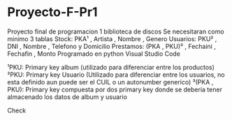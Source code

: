 # Proyecto-F-Pr1
Proyecto final de programacion 1 biblioteca de discos 
Se necesitaran como minimo 3 tablas
Stock: PKA¹ , Artista , Nombre , Genero
Usuarios: PKU² , DNI , Nombre , Telefono y Domicilio
Prestamos: (PKA , PKU)³ , Fechaini , Fechafin , Monto
Programado en python Visual Studio Code





¹PKU: Primary key album (utilizado para diferenciar entre los productos)
²PKU: Primary key Usuario (Utilizado para diferenciar entre los usuarios, no esta definido aun puede ser el CUIL o un autonumber generico)
³(PKA , PKU): Primary key compuesta por dos primary key donde se deberia tener almacenado los datos de album y usuario

Check
